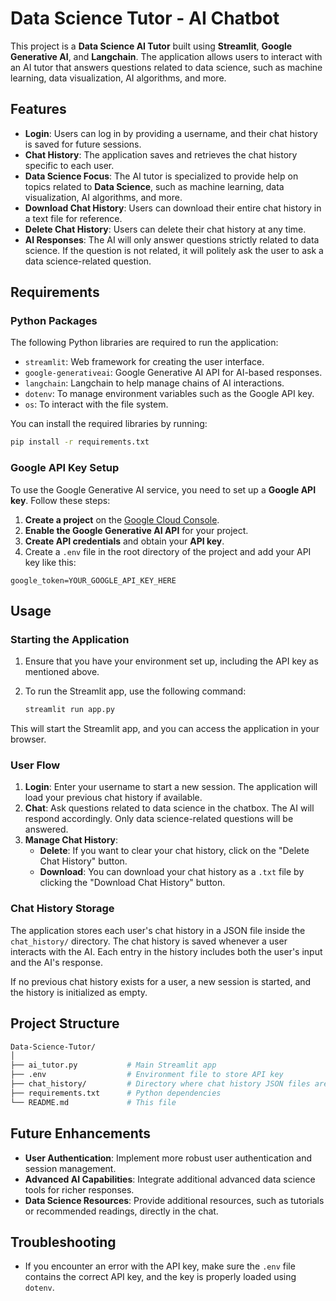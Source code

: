 # Data Science Tutor - AI Chatbot

This project is a **Data Science AI Tutor** built using **Streamlit**, **Google Generative AI**, and **Langchain**. The application allows users to interact with an AI tutor that answers questions related to data science, such as machine learning, data visualization, AI algorithms, and more.

## Features

- **Login**: Users can log in by providing a username, and their chat history is saved for future sessions.
- **Chat History**: The application saves and retrieves the chat history specific to each user.
- **Data Science Focus**: The AI tutor is specialized to provide help on topics related to **Data Science**, such as machine learning, data visualization, AI algorithms, and more.
- **Download Chat History**: Users can download their entire chat history in a text file for reference.
- **Delete Chat History**: Users can delete their chat history at any time.
- **AI Responses**: The AI will only answer questions strictly related to data science. If the question is not related, it will politely ask the user to ask a data science-related question.

## Requirements

### Python Packages

The following Python libraries are required to run the application:

- `streamlit`: Web framework for creating the user interface.
- `google-generativeai`: Google Generative AI API for AI-based responses.
- `langchain`: Langchain to help manage chains of AI interactions.
- `dotenv`: To manage environment variables such as the Google API key.
- `os`: To interact with the file system.

You can install the required libraries by running:

```bash
pip install -r requirements.txt
```

### Google API Key Setup

To use the Google Generative AI service, you need to set up a **Google API key**. Follow these steps:

1. **Create a project** on the [Google Cloud Console](https://console.cloud.google.com/).
2. **Enable the Google Generative AI API** for your project.
3. **Create API credentials** and obtain your **API key**.
4. Create a `.env` file in the root directory of the project and add your API key like this:

```plaintext
google_token=YOUR_GOOGLE_API_KEY_HERE
```

## Usage

### Starting the Application

1. Ensure that you have your environment set up, including the API key as mentioned above.
2. To run the Streamlit app, use the following command:

    ```bash
    streamlit run app.py
    ```

This will start the Streamlit app, and you can access the application in your browser.

### User Flow

1. **Login**: Enter your username to start a new session. The application will load your previous chat history if available.
2. **Chat**: Ask questions related to data science in the chatbox. The AI will respond accordingly. Only data science-related questions will be answered.
3. **Manage Chat History**:
    * **Delete**: If you want to clear your chat history, click on the "Delete Chat History" button.
    * **Download**: You can download your chat history as a `.txt` file by clicking the "Download Chat History" button.

### Chat History Storage

The application stores each user's chat history in a JSON file inside the `chat_history/` directory. The chat history is saved whenever a user interacts with the AI. Each entry in the history includes both the user's input and the AI's response.

If no previous chat history exists for a user, a new session is started, and the history is initialized as empty.

## Project Structure

```bash
Data-Science-Tutor/
│
├── ai_tutor.py           # Main Streamlit app
├── .env                  # Environment file to store API key
├── chat_history/         # Directory where chat history JSON files are stored 
├── requirements.txt      # Python dependencies
└── README.md             # This file
```

## Future Enhancements

- **User Authentication**: Implement more robust user authentication and session management.
- **Advanced AI Capabilities**: Integrate additional advanced data science tools for richer responses.
- **Data Science Resources**: Provide additional resources, such as tutorials or recommended readings, directly in the chat.

## Troubleshooting

- If you encounter an error with the API key, make sure the `.env` file contains the correct API key, and the key is properly loaded using `dotenv`.
